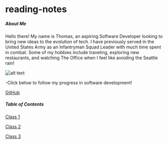 # reading-notes


##### About Me
Hello there! My name is Thomas, an aspiring Software Developer looking to bring new ideas to the evolution of tech. I have previously served in the United States Army as an Infantryman Squad Leader with much time spent in combat. Some of my hobbies include traveling, exploring new restaurants, and watching The Office when I feel like avoiding the Seattle rain!

![alt text](https://cdn.quotesgram.com/img/99/90/1919792886-Original_Redone.jpg)

-Click below to follow my progress in software development!

[GitHub](https://www.github.com/arnone215/reading-notez)

##### Table of Contents

[Class 1](class1.md)

[Class 2](class2.md)

[Class 3](class3.md)


